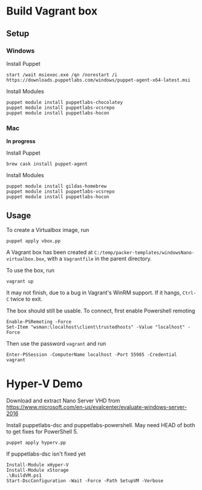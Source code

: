 # Build Vagrant box

## Setup

### Windows

Install Puppet

    start /wait msiexec.exe /qn /norestart /i https://downloads.puppetlabs.com/windows/puppet-agent-x64-latest.msi

Install Modules

    puppet module install puppetlabs-chocolatey
    puppet module install puppetlabs-vcsrepo
    puppet module install puppetlabs-hocon

### Mac

**In progress**

Install Puppet

    brew cask install puppet-agent

Install Modules

    puppet module install gildas-homebrew
    puppet module install puppetlabs-vcsrepo
    puppet module install puppetlabs-hocon

## Usage

To create a Virtualbox image, run

    puppet apply vbox.pp

A Vagrant box has been created at `C:/temp/packer-templates/windowsNano-virtualbox.box`, with a `Vagrantfile` in the parent directory.

To use the box, run

    vagrant up

It may not finish, due to a bug in Vagrant's WinRM support. If it hangs, `Ctrl-C` twice to exit.

The box should still be usable. To connect, first enable Powershell remoting

    Enable-PSRemoting -Force
    Set-Item "wsman:\localhost\client\trustedhosts" -Value "localhost" -Force

Then use the password `vagrant` and run

    Enter-PSSession -ComputerName localhost -Port 55985 -Credential vagrant

# Hyper-V Demo

Download and extract Nano Server VHD from https://www.microsoft.com/en-us/evalcenter/evaluate-windows-server-2016

Install puppetlabs-dsc and puppetlabs-powershell. May need HEAD of both to get fixes for PowerShell 5.

    puppet apply hyperv.pp

If puppetlabs-dsc isn't fixed yet

    Install-Module xHyper-V
    Install-Module xStorage
    .\BuildVM.ps1
    Start-DscConfiguration -Wait -Force -Path SetupVM -Verbose
